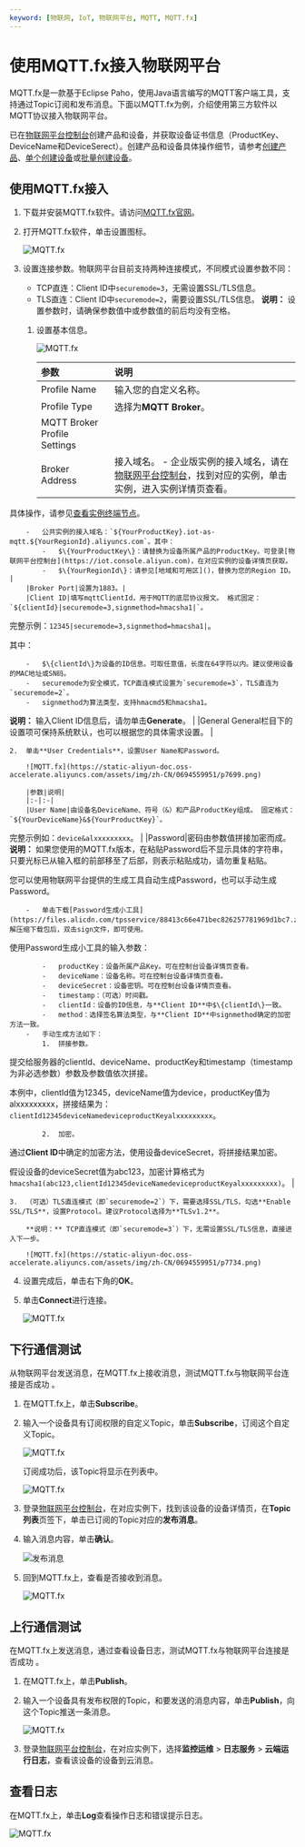 ```yaml
---
keyword: [物联网, IoT, 物联网平台, MQTT, MQTT.fx]
---
```


# 使用MQTT.fx接入物联网平台

MQTT.fx是一款基于Eclipse Paho，使用Java语言编写的MQTT客户端工具，支持通过Topic订阅和发布消息。下面以MQTT.fx为例，介绍使用第三方软件以MQTT协议接入物联网平台。

已在[物联网平台控制台](https://iot.console.aliyun.com)创建产品和设备，并获取设备证书信息（ProductKey、DeviceName和DeviceSerect）。创建产品和设备具体操作细节，请参考[创建产品](/cn.zh-CN/设备接入/创建产品.md)、[单个创建设备](/cn.zh-CN/设备接入/创建设备/单个创建设备.md)或[批量创建设备](/cn.zh-CN/设备接入/创建设备/批量创建设备.md)。

## 使用MQTT.fx接入

1.  下载并安装MQTT.fx软件。请访问[MQTT.fx官网](https://mqttfx.jensd.de/index.php/download)。

2.  打开MQTT.fx软件，单击设置图标。

    ![MQTT.fx](https://static-aliyun-doc.oss-accelerate.aliyuncs.com/assets/img/zh-CN/0694559951/p7694.png)

3.  设置连接参数。物联网平台目前支持两种连接模式，不同模式设置参数不同：

    -   TCP直连：Client ID中`securemode=3`，无需设置SSL/TLS信息。
    -   TLS直连：Client ID中`securemode=2`，需要设置SSL/TLS信息。
    **说明：** 设置参数时，请确保参数值中或参数值的前后均没有空格。

    1.  设置基本信息。

        ![MQTT.fx](https://static-aliyun-doc.oss-accelerate.aliyuncs.com/assets/img/zh-CN/0694559951/p7698.png)

        |参数|说明|
        |:-|:-|
        |Profile Name|输入您的自定义名称。|
        |Profile Type|选择为**MQTT Broker**。|
        |MQTT Broker Profile Settings|
        |Broker Address|接入域名。         -   企业版实例的接入域名，请在[物联网平台控制台](https://iot.console.aliyun.com)，找到对应的实例，单击实例，进入实例详情页查看。

具体操作，请参见[查看实例终端节点](/cn.zh-CN/.md)。

        -   公共实例的接入域名：`${YourProductKey}.iot-as-mqtt.${YourRegionId}.aliyuncs.com`。其中：
            -   $\{YourProductKey\}：请替换为设备所属产品的ProductKey。可登录[物联网平台控制台](https://iot.console.aliyun.com)，在对应实例的设备详情页获取。
            -   $\{YourRegionId\}：请参见[地域和可用区]()，替换为您的Region ID。 |
        |Broker Port|设置为1883。|
        |Client ID|填写mqttClientId，用于MQTT的底层协议报文。 格式固定：`${clientId}|securemode=3,signmethod=hmacsha1|`。

完整示例：`12345|securemode=3,signmethod=hmacsha1|`。

其中：

        -   $\{clientId\}为设备的ID信息。可取任意值，长度在64字符以内。建议使用设备的MAC地址或SN码。
        -   securemode为安全模式，TCP直连模式设置为`securemode=3`，TLS直连为`securemode=2`。
        -   signmethod为算法类型，支持hmacmd5和hmacsha1。
**说明：** 输入Client ID信息后，请勿单击**Generate**。 |
        |General General栏目下的设置项可保持系统默认，也可以根据您的具体需求设置。 |

    2.  单击**User Credentials**，设置User Name和Password。

        ![MQTT.fx](https://static-aliyun-doc.oss-accelerate.aliyuncs.com/assets/img/zh-CN/0694559951/p7699.png)

        |参数|说明|
        |:-|:-|
        |User Name|由设备名DeviceName、符号（&）和产品ProductKey组成。 固定格式：`${YourDeviceName}&${YourProductKey}`。

完整示例如：`device&alxxxxxxxxx`。 |
        |Password|密码由参数值拼接加密而成。 **说明：** 如果您使用的MQTT.fx版本，在粘贴Password后不显示具体的字符串，只要光标已从输入框的前部移至了后部，则表示粘贴成功，请勿重复粘贴。

您可以使用物联网平台提供的生成工具自动生成Password，也可以手动生成Password。

        -   单击下载[Password生成小工具](https://files.alicdn.com/tpsservice/88413c66e471bec826257781969d1bc7.zip)。解压缩下载包后，双击sign文件，即可使用。

使用Password生成小工具的输入参数：

            -   productKey：设备所属产品Key。可在控制台设备详情页查看。
            -   deviceName：设备名称。可在控制台设备详情页查看。
            -   deviceSecret：设备密钥。可在控制台设备详情页查看。
            -   timestamp：（可选）时间戳。
            -   clientId：设备的ID信息，与**Client ID**中$\{clientId\}一致。
            -   method：选择签名算法类型，与**Client ID**中signmethod确定的加密方法一致。
        -   手动生成方法如下：
            1.  拼接参数。

提交给服务器的clientId、deviceName、productKey和timestamp（timestamp为非必选参数）参数及参数值依次拼接。

本例中，clientId值为12345，deviceName值为device，productKey值为alxxxxxxxxx，拼接结果为：`clientId12345deviceNamedeviceproductKeyalxxxxxxxxx`。

            2.  加密。

通过**Client ID**中确定的加密方法，使用设备deviceSecret，将拼接结果加密。

假设设备的deviceSecret值为abc123，加密计算格式为`hmacsha1(abc123,clientId12345deviceNamedeviceproductKeyalxxxxxxxxx)`。 |

    3.  （可选）TLS直连模式（即`securemode=2`）下，需要选择SSL/TLS，勾选**Enable SSL/TLS**，设置Protocol。建议Protocol选择为**TLSv1.2**。

        **说明：** TCP直连模式（即`securemode=3`）下，无需设置SSL/TLS信息，直接进入下一步。

        ![MQTT.fx](https://static-aliyun-doc.oss-accelerate.aliyuncs.com/assets/img/zh-CN/0694559951/p7734.png)

4.  设置完成后，单击右下角的**OK**。

5.  单击**Connect**进行连接。

    ![MQTT.fx](https://static-aliyun-doc.oss-accelerate.aliyuncs.com/assets/img/zh-CN/0694559951/p7735.png)


## 下行通信测试

从物联网平台发送消息，在MQTT.fx上接收消息，测试MQTT.fx与物联网平台连接是否成功 。

1.  在MQTT.fx上，单击**Subscribe**。

2.  输入一个设备具有订阅权限的自定义Topic，单击**Subscribe**，订阅这个自定义Topic。

    ![MQTT.fx](https://static-aliyun-doc.oss-accelerate.aliyuncs.com/assets/img/zh-CN/0694559951/p7736.png)

    订阅成功后，该Topic将显示在列表中。

    ![MQTT.fx](https://static-aliyun-doc.oss-accelerate.aliyuncs.com/assets/img/zh-CN/0694559951/p7737.png)

3.  登录[物联网平台控制台](https://iot.console.aliyun.com)，在对应实例下，找到该设备的设备详情页，在**Topic列表**页签下，单击已订阅的Topic对应的**发布消息**。

4.  输入消息内容，单击**确认**。

    ![发布消息](https://static-aliyun-doc.oss-accelerate.aliyuncs.com/assets/img/zh-CN/0694559951/p127634.png)

5.  回到MQTT.fx上，查看是否接收到消息。

    ![MQTT.fx](https://static-aliyun-doc.oss-accelerate.aliyuncs.com/assets/img/zh-CN/0694559951/p7739.png)


## 上行通信测试

在MQTT.fx上发送消息，通过查看设备日志，测试MQTT.fx与物联网平台连接是否成功 。

1.  在MQTT.fx上，单击**Publish**。

2.  输入一个设备具有发布权限的Topic，和要发送的消息内容，单击**Publish**，向这个Topic推送一条消息。

    ![MQTT.fx](https://static-aliyun-doc.oss-accelerate.aliyuncs.com/assets/img/zh-CN/0694559951/p37281.png)

3.  登录[物联网平台控制台](https://iot.console.aliyun.com)，在对应实例下，选择**监控运维** \> **日志服务** \> **云端运行日志**，查看该设备的设备到云消息。


## 查看日志

在MQTT.fx上，单击**Log**查看操作日志和错误提示日志。

![MQTT.fx](https://static-aliyun-doc.oss-accelerate.aliyuncs.com/assets/img/zh-CN/0694559951/p7740.png)

